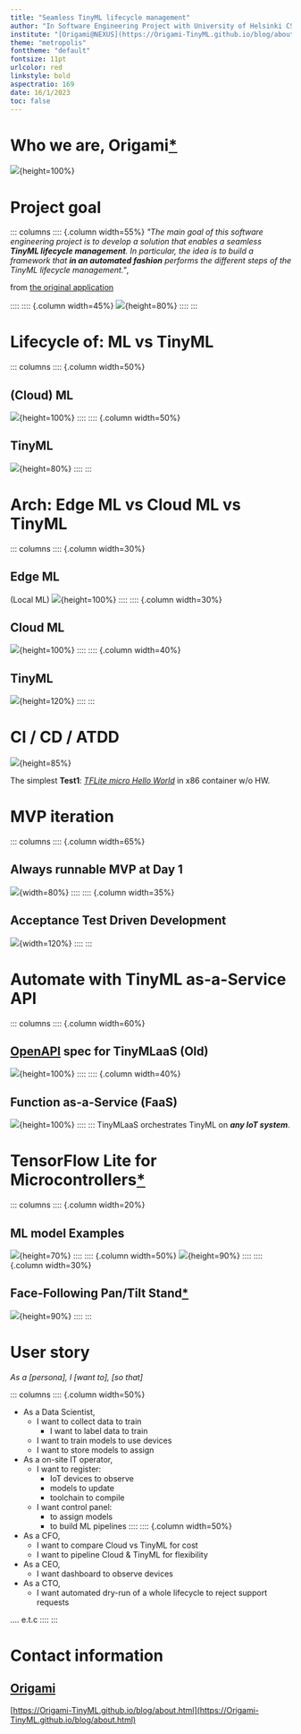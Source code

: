 ```yaml
---
title: "Seamless TinyML lifecycle management"
author: "In Software Engineering Project with University of Helsinki CS"
institute: "[Origami@NEXUS](https://Origami-TinyML.github.io/blog/about.html): [Hiroshi Doyu](mailto:hiroshi.doyu@gmail.com), [Roberto Morabito](mailto:roberto.morabito@helsinki.fi), [Michihito Mizutani](mailto:michihito.mizutani@gmail.com)"
theme: "metropolis"
fonttheme: "default"
fontsize: 11pt
urlcolor: red
linkstyle: bold
aspectratio: 169
date: 16/1/2023
toc: false
---
```

# Who we are, Origami[*](https://www.mindmeister.com/map/2547854225)
![](images/team.png){height=100%}


# Project goal
::: columns
:::: {.column width=55%}
_"The main goal of this software engineering project is to develop a solution that enables a seamless **TinyML lifecycle management**.
In particular, the idea is to build a framework that **in an automated fashion** performs the different steps of the TinyML lifecycle management."_,


from [the original application](https://github.com/Origami-TinyML/software-engineering-project/blob/artifacts/soft_eng_proj_tinyml_lifecycle.md)


::::
:::: {.column width=45%}
![](images/venn.png){height=80%}
::::
:::


# Lifecycle of: ML vs TinyML
::: columns
:::: {.column width=50%}
## (Cloud) ML
![](images/lifecycle_ml.png){height=100%}
::::
:::: {.column width=50%}
## TinyML
![](images/lifecycle_tinyml.png){height=80%}
::::
:::


# Arch: Edge ML vs Cloud ML vs TinyML
::: columns
:::: {.column width=30%}
## Edge ML
(Local ML)
![](images/ml_arch.png){height=100%}
::::
:::: {.column width=30%}
## Cloud ML
![](images/ml_arch_001.png){height=100%}
::::
:::: {.column width=40%}
## TinyML
![](images/ml_arch_002.png){height=120%}
::::
:::


# CI / CD / ATDD
![](images/tdd.png){height=85%}

The simplest **Test1**: [_TFLite micro Hello World_](https://www.tensorflow.org/lite/microcontrollers#explore_the_examples) in x86 container w/o HW.



# MVP iteration
::: columns
:::: {.column width=65%}
## Always runnable MVP at Day 1
![](images/mvp_journey.png){width=80%}
::::
:::: {.column width=35%}
## Acceptance Test Driven Development
![](images/atdd.png){width=120%}
::::
:::


# Automate with TinyML as-a-Service API
::: columns
:::: {.column width=60%}
## [OpenAPI](https://www.openapis.org/) spec for TinyMLaaS (Old)
![](images/api-server.png){height=100%}
::::
:::: {.column width=40%}
## Function as-a-Service (FaaS)
![](images/demo2-sq.png){height=100%}
::::
:::
TinyMLaaS orchestrates TinyML on _**any IoT system**_.


# TensorFlow Lite for Microcontrollers[*](https://github.com/tensorflow/tflite-micro/tree/main/tensorflow/lite/micro/examples)
::: columns
:::: {.column width=20%}
## ML model Examples
![](images/tflm_examples.png){height=70%}
::::
:::: {.column width=50%}
![](images/tflm_hws.png){height=90%}
::::
:::: {.column width=30%}
## Face-Following Pan/Tilt Stand[*](https://www.hackster.io/petewarden/face-following-pan-tilt-stand-fe5da6)
![](images/sensor_mounting_VbOgTcwLx5.png){height=90%}
::::
:::

# User story
_As a [persona], I [want to], [so that]_

::: columns
:::: {.column width=50%}
- As a Data Scientist,
  - I want to collect data to train
    - I want to label data to train
  - I want to train models to use devices
  - I want to store models to assign
- As a on-site IT operator,
  - I want to register:
    - IoT devices to observe
    - models to update
    - toolchain to compile
  - I want control panel:
    - to assign models
    - to build ML pipelines
::::
:::: {.column width=50%}
- As a CFO,
  - I want to compare Cloud vs TinyML for cost
  - I want to pipeline Cloud & TinyML for flexibility
- As a CEO,
  - I want dashboard to observe devices
- As a CTO,
  - I want automated dry-run of a whole lifecycle to reject support requests

.... e.t.c
::::
:::


# Contact information
## [Origami](#Team)
[https://Origami-TinyML.github.io/blog/about.html](https://Origami-TinyML.github.io/blog/about.html)
